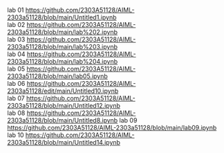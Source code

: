 lab 01 https://github.com/2303A51128/AIML-2303a51128/blob/main/Untitled1.ipynb       
lab 02 https://github.com/2303A51128/AIML-2303a51128/blob/main/lab%202.ipynb       
lab 03 https://github.com/2303A51128/AIML-2303a51128/blob/main/lab%203.ipynb                 
lab 04 https://github.com/2303A51128/AIML-2303a51128/blob/main/lab%204.ipynb    
lab 05 https://github.com/2303A51128/AIML-2303a51128/blob/main/lab05.ipynb     
lab 06 https://github.com/2303A51128/AIML-2303a51128/edit/main/Untitled10.ipynb             
lab 07 https://github.com/2303A51128/AIML-2303a51128/blob/main/Untitled12.ipynb               
lab 08 https://github.com/2303A51128/AIML-2303a51128/blob/main/Untitled8.ipynb 
lab 09 https://github.com/2303A51128/AIML-2303a51128/blob/main/lab09.ipynb
lab 10 https://github.com/2303A51128/AIML-2303a51128/blob/main/Untitled14.ipynb
